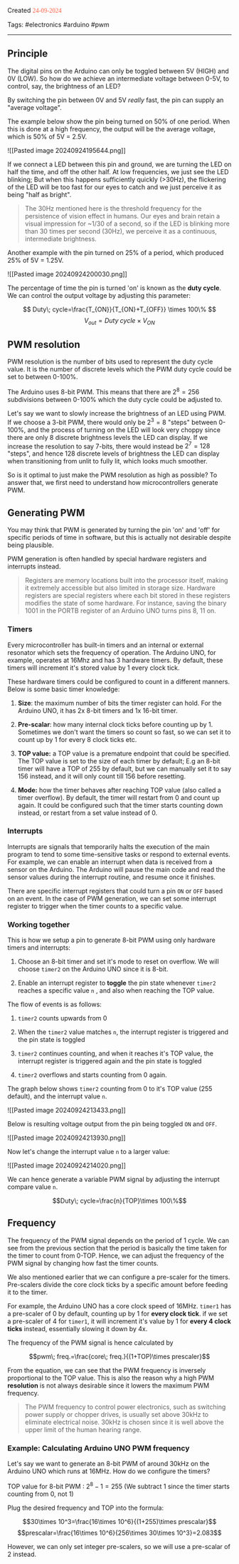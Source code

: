 
Created <font style="color:tomato; font-family:Consolas;">24-09-2024</font> 
 
Tags: #electronics #arduino #pwm

****

## Principle

The digital pins on the Arduino can only be toggled between 5V (HIGH) and 0V (LOW). So how do we achieve an intermediate voltage between 0-5V, to control, say, the brightness of an LED?

By switching the pin between 0V and 5V *really* fast, the pin can supply an "average voltage".

The example below show the pin being turned on 50% of one period. When this is done at a high frequency, the output will be the average voltage, which is 50% of 5V = 2.5V.

![[Pasted image 20240924195644.png]]

If we connect a LED between this pin and ground, we are turning the LED on half the time, and off the other half. At low frequencies, we just see the LED blinking; But when this happens sufficiently quickly (>30Hz), the flickering of the LED will be too fast for our eyes to catch and we just perceive it as being "half as bright".

>The 30Hz mentioned here is the threshold frequency for the persistence of vision effect in humans. Our eyes and brain retain a visual impression for ~1/30 of a second, so if the LED is blinking more than 30 times per second (30Hz), we perceive it as a continuous, intermediate brightness.

Another example with the pin turned on 25% of a period, which produced 25% of 5V = 1.25V.

![[Pasted image 20240924200030.png]]

The percentage of time the pin is turned 'on' is known as the **duty cycle**. We can control the output voltage by adjusting this parameter:

$$ Duty\; cycle=\frac{T_{ON}}{T_{ON}+T_{OFF}} \times 100\% $$
$$ V_{out}=Duty\; cycle \times V_{ON}$$

## PWM resolution

PWM resolution is the number of bits used to represent the duty cycle value. It is the number of discrete levels which the PWM duty cycle could be set to between 0-100%.

The Arduino uses 8-bit PWM. This means that there are $2^8=256$ subdivisions between 0-100% which the duty cycle could be adjusted to.

Let's say we want to slowly increase the brightness of an LED using PWM. If we choose a 3-bit PWM, there would only be $2^3=8$ "steps" between 0-100%, and the process of turning on the LED will look very choppy since there are only 8 discrete brightness levels the LED can display. If we increase the resolution to say 7-bits, there would instead be $2^7=128$ "steps", and hence 128 discrete levels of brightness the LED can display when transitioning from unlit to fully lit, which looks much smoother.

So is it optimal to just make the PWM resolution as high as possible? To answer that, we first need to understand how microcontrollers generate PWM.

## Generating PWM

You may think that PWM is generated by turning the pin 'on' and 'off' for specific periods of time in software, but this is actually not desirable despite being plausible. 

PWM generation is often handled by special hardware registers and interrupts instead.

>Registers are memory locations built into the processor itself, making it extremely accessible but also limited in storage size. Hardware registers are special registers where each bit stored in these registers modifies the state of some hardware. For instance, saving the binary 1001 in the PORTB register of an Arduino UNO turns pins 8, 11 on.

### Timers

Every microcontroller has built-in timers and an internal or external resonator which sets the frequency of operation. The Arduino UNO, for example, operates at 16Mhz and has 3 hardware timers. By default, these timers will increment it's stored value by 1 every clock tick.

These hardware timers could be configured to count in a different manners. Below is some basic timer knowledge:

1) **Size**: the maximum number of bits the timer register can hold. For the Arduino UNO, it has 2x 8-bit timers and 1x 16-bit timer.

2) **Pre-scalar**: how many internal clock ticks before counting up by 1. Sometimes we don't want the timers so count so fast, so we can set it to count up by 1 for every 8 clock ticks etc.

3) **TOP value:** a TOP value is a premature endpoint that could be specified. The TOP value is set to the size of each timer by default; E.g an 8-bit timer will have a TOP of 255 by default, but we can manually set it to say 156 instead, and it will only count till 156 before resetting.

4) **Mode:** how the timer behaves after reaching TOP value (also called a timer overflow). By default, the timer will restart from 0 and count up again. It could be configured such that the timer starts counting down instead, or restart from a set value instead of 0.

### Interrupts

Interrupts are signals that temporarily halts the execution of the main program to tend to some time-sensitive tasks or respond to external events. For example, we can enable an interrupt when data is received from a sensor on the Arduino. The Arduino will pause the main code and read the sensor values during the interrupt routine, and resume once it finishes.

There are specific interrupt registers that could turn a pin `ON` or `OFF` based on an event. In the case of PWM generation, we can set some interrupt register to trigger when the timer counts to a specific value.

### Working together

This is how we setup a pin to generate 8-bit PWM using only hardware timers and interrupts:

1) Choose an 8-bit timer and set it's mode to reset on overflow. We will choose `timer2` on the Arduino UNO since it is 8-bit.

2) Enable an interrupt register to **toggle** the pin state whenever `timer2` reaches a specific value `n` , and also when reaching the TOP value.

The flow of events is as follows:

1) `timer2` counts upwards from 0

2) When the `timer2` value matches `n`, the interrupt register is triggered and the pin state is toggled

3) `timer2` continues counting, and when it reaches it's TOP value, the interrupt register is triggered again and the pin state is toggled

4) `timer2` overflows and starts counting from 0 again.

The graph below shows `timer2`  counting from 0 to it's TOP value (255 default), and the interrupt value `n`.

![[Pasted image 20240924213433.png]]

Below is resulting voltage output from the pin being toggled `ON` and `OFF`. 

![[Pasted image 20240924213930.png]]

Now let's change the interrupt value `n` to a larger value:

![[Pasted image 20240924214020.png]]

We can hence generate a variable PWM signal by adjusting the interrupt compare value `n`.

$$Duty\; cycle=\frac{n}{TOP}\times 100\%$$

## Frequency

The frequency of the PWM signal depends on the period of 1 cycle. We can see from the previous section that the period is basically the time taken for the timer to count from 0-TOP. Hence, we can adjust the frequency of the PWM signal by changing how fast the timer counts.

We also mentioned earlier that we can configure a pre-scaler for the timers. Pre-scalers divide the core clock ticks by a specific amount before feeding it to the timer.

For example, the Arduino UNO has a core clock speed of 16MHz. `timer1`  has a pre-scaler of 0 by default, counting up by 1 for **every clock tick**. if we set a pre-scaler of 4 for `timer1`, it will increment it's value by 1 for **every 4 clock ticks** instead, essentially slowing it down by 4x.

The frequency of the PWM signal is hence calculated by

$$pwm\; freq.=\frac{core\; freq.}{(1+TOP)\times prescaler}$$

From the equation, we can see that the PWM frequency is inversely proportional to the TOP value. This is also the reason why a high PWM **resolution** is not always desirable since it lowers the maximum PWM frequency.

>The PWM frequency to control power electronics, such as switching power supply or chopper drives, is usually set above 30kHz to eliminate electrical noise. 30kHz is chosen since it is well above the upper limit of the human hearing range.

### Example: Calculating Arduino UNO PWM frequency

Let's say we want to generate an 8-bit PWM of around 30kHz on the Arduino UNO which runs at 16MHz. How do we configure the timers?

TOP value for 8-bit PWM : $2^8-1=255$ (We subtract 1 since the timer starts counting from 0, not 1)

Plug the desired frequency and TOP into the formula:

$$30\times 10^3=\frac{16\times 10^6}{(1+255)\times prescalar}$$
$$prescalar=\frac{16\times 10^6}{256\times 30\times 10^3}=2.083$$

However, we can only set integer pre-scalers, so we will use a pre-scalar of 2 instead.



